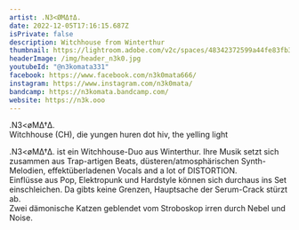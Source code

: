 ```yaml
---
artist: .N3<ØMΔ†Δ.
date: 2022-12-05T17:16:15.687Z
isPrivate: false
description: Witchhouse from Winterthur
thumbnail: https://lightroom.adobe.com/v2c/spaces/48342372599a44fe83fb31104706900a/assets/7b866b0709030515ef1e769b0ca830a7/revisions/200ddfce17e3478597edb6aa3ce56110/renditions/ab7fe4e0cc02b250c918c1acb757d9d2
headerImage: /img/header_n3k0.jpg
youtubeId: "@n3komata331"
facebook: https://www.facebook.com/n3k0mata666/
instagram: https://www.instagram.com/n3k0mata/
bandcamp: https://n3komata.bandcamp.com/
website: https://n3k.ooo
---
```

.N3<øMΔ†Δ.\
Witchhouse (CH), die yungen huren dot hiv, the yelling light

.N3<øMΔ†Δ. ist ein Witchhouse-Duo aus Winterthur. Ihre Musik setzt sich zusammen aus Trap-artigen Beats, düsteren/atmosphärischen Synth-Melodien, effektüberladenen Vocals and a lot of DISTORTION.\
Einflüsse aus Pop, Elektropunk und Hardstyle können sich durchaus ins Set einschleichen. Da gibts keine Grenzen, Hauptsache der Serum-Crack stürzt ab.\
Zwei dämonische Katzen geblendet vom Stroboskop irren durch Nebel und Noise.